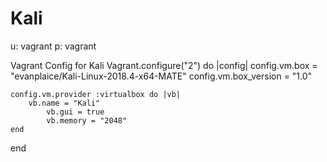 <!-- TITLE: Vagrant -->
<!-- SUBTITLE: A quick summary of Vagrant -->

# Kali
u: vagrant p: vagrant

Vagrant Config for Kali
Vagrant.configure("2") do |config|
  config.vm.box = "evanplaice/Kali-Linux-2018.4-x64-MATE"
  config.vm.box_version = "1.0"
	
	config.vm.provider :virtualbox do |vb|
	    vb.name = "Kali"
			vb.gui = true
			vb.memory = "2048"
	end
end

